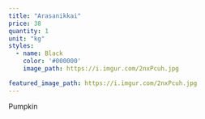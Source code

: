 ```yaml
---
title: "Arasanikkai"
price: 38
quantity: 1
unit: "kg"
styles:
  - name: Black
    color: '#000000'
    image_path: https://i.imgur.com/2nxPcuh.jpg

featured_image_path: https://i.imgur.com/2nxPcuh.jpg
---
```

<p>Pumpkin</p>